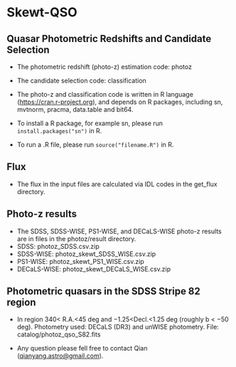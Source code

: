 # Skewt-QSO
## Quasar Photometric Redshifts and Candidate Selection
* The photometric redshift (photo-z) estimation code: photoz
* The candidate selection code: classification

* The photo-z and classification code is written in R language (https://cran.r-project.org), and depends on R packages, including sn, mvtnorm, pracma, data.table and bit64.
* To install a R package, for example sn, please run `install.packages("sn")` in R.
* To run a .R file, please run `source("filename.R")` in R.

## Flux
* The flux in the input files are calculated via IDL codes in the get_flux directory.

## Photo-z results
* The SDSS, SDSS-WISE, PS1-WISE, and DECaLS-WISE photo-z results are in files in the photoz/result directory.
* SDSS: photoz_SDSS.csv.zip
* SDSS-WISE: photoz_skewt_SDSS_WISE.csv.zip
* PS1-WISE: photoz_skewt_PS1_WISE.csv.zip
* DECaLS-WISE: photoz_skewt_DECaLS_WISE.csv.zip

## Photometric quasars in the SDSS Stripe 82 region
* In region 340< R.A.<45 deg and −1.25<Decl.<1.25 deg (roughly b < −50 deg).
Photometry used: DECaLS (DR3) and unWISE photometry.
File: catalog/photoz_qso_S82.fits

* Any question please fell free to contact Qian (qianyang.astro@gmail.com).

